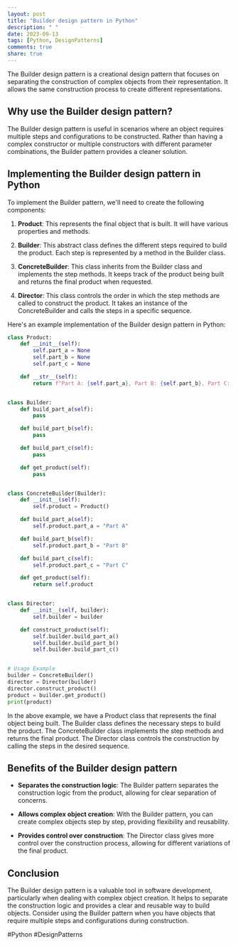 ```yaml
---
layout: post
title: "Builder design pattern in Python"
description: " "
date: 2023-09-13
tags: [Python, DesignPatterns]
comments: true
share: true
---
```


The Builder design pattern is a creational design pattern that focuses on separating the construction of complex objects from their representation. It allows the same construction process to create different representations.

## Why use the Builder design pattern?

The Builder design pattern is useful in scenarios where an object requires multiple steps and configurations to be constructed. Rather than having a complex constructor or multiple constructors with different parameter combinations, the Builder pattern provides a cleaner solution.

## Implementing the Builder design pattern in Python

To implement the Builder pattern, we'll need to create the following components:

1. **Product**: This represents the final object that is built. It will have various properties and methods.

2. **Builder**: This abstract class defines the different steps required to build the product. Each step is represented by a method in the Builder class.

3. **ConcreteBuilder**: This class inherits from the Builder class and implements the step methods. It keeps track of the product being built and returns the final product when requested.

4. **Director**: This class controls the order in which the step methods are called to construct the product. It takes an instance of the ConcreteBuilder and calls the steps in a specific sequence.

Here's an example implementation of the Builder design pattern in Python:

```python
class Product:
    def __init__(self):
        self.part_a = None
        self.part_b = None
        self.part_c = None

    def __str__(self):
        return f"Part A: {self.part_a}, Part B: {self.part_b}, Part C: {self.part_c}"


class Builder:
    def build_part_a(self):
        pass

    def build_part_b(self):
        pass

    def build_part_c(self):
        pass

    def get_product(self):
        pass


class ConcreteBuilder(Builder):
    def __init__(self):
        self.product = Product()

    def build_part_a(self):
        self.product.part_a = "Part A"

    def build_part_b(self):
        self.product.part_b = "Part B"

    def build_part_c(self):
        self.product.part_c = "Part C"

    def get_product(self):
        return self.product


class Director:
    def __init__(self, builder):
        self.builder = builder

    def construct_product(self):
        self.builder.build_part_a()
        self.builder.build_part_b()
        self.builder.build_part_c()


# Usage Example
builder = ConcreteBuilder()
director = Director(builder)
director.construct_product()
product = builder.get_product()
print(product)
```

In the above example, we have a Product class that represents the final object being built. The Builder class defines the necessary steps to build the product. The ConcreteBuilder class implements the step methods and returns the final product. The Director class controls the construction by calling the steps in the desired sequence.

## Benefits of the Builder design pattern

- **Separates the construction logic**: The Builder pattern separates the construction logic from the product, allowing for clear separation of concerns.

- **Allows complex object creation**: With the Builder pattern, you can create complex objects step by step, providing flexibility and reusability.

- **Provides control over construction**: The Director class gives more control over the construction process, allowing for different variations of the final product.

## Conclusion

The Builder design pattern is a valuable tool in software development, particularly when dealing with complex object creation. It helps to separate the construction logic and provides a clear and reusable way to build objects. Consider using the Builder pattern when you have objects that require multiple steps and configurations during construction.

#Python #DesignPatterns